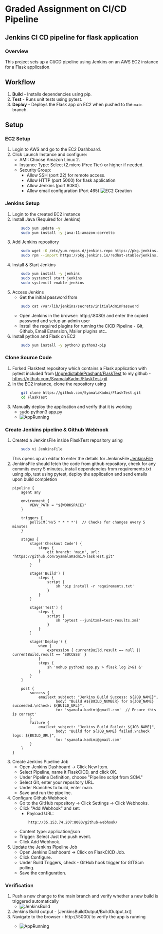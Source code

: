 # Graded Assignment on CI/CD Pipeline


## Jenkins CI CD pipeline for flask application

### Overview
This project sets up a CI/CD pipeline using Jenkins on an AWS EC2 instance for a Flask application.

## Workflow
1. **Build** - Installs dependencies using pip.
2. **Test** - Runs unit tests using pytest.
3. **Deploy** - Deploys the Flask app on EC2 when pushed to the `main` branch.

## Setup

### EC2 Setup
1. Login to AWS and go to the EC2 Dashboard.
2. Click Launch Instance and configure:
    - AMI: Choose Amazon Linux 2.
    - Instance Type: Select t2.micro (Free Tier) or higher if needed.
    - Security Group:
        - Allow SSH (port 22) for remote access.
        - Allow HTTP (port 5000) for flask application
        - Allow Jenkins (port 8080).
        - Allow email configuration (Port 465)
    ![EC2 Creation](Images/EC2Creation.png)

### Jenkins Setup
1. Login to the created EC2 instance
2. Install Java (Required for Jenkins)
    ```bash
        sudo yum update -y
        sudo yum install -y java-11-amazon-corretto
    ```
3. Add Jenkins repository
    ```bash
        sudo wget -O /etc/yum.repos.d/jenkins.repo https://pkg.jenkins.io/redhat-stable/jenkins.repo
        sudo rpm --import https://pkg.jenkins.io/redhat-stable/jenkins.io-2023.key
    ```
4.  Install & Start Jenkins
    ```bash
        sudo yum install -y jenkins
        sudo systemctl start jenkins
        sudo systemctl enable jenkins
    ```
5. Access Jenkins
    - Get the initial password from 
    ```bash
        sudo cat /var/lib/jenkins/secrets/initialAdminPassword
    ```
    - Open Jenkins in the browser: http://<ipaddress>:8080/ and enter the copied password and setup an admin user
    - Install the required plugins for running the CICD Pipeline - Git, Github, Email Extension, Mailer plugins etc..
6. Install python and Flask on EC2
    ```bash
        sudo yum install -y python3 python3-pip
    ```


### Clone Source Code
1. Forked Flasktest repository which contains a Flask application with pytest included from [UnpredictablePrashant/FlaskTest](https://github.com/UnpredictablePrashant/FlaskTest) to my github - https://github.com/SyamalaKadmi/FlaskTest.git 
2. In the EC2 instance, clone the repository using
    ```bash
        git clone https://github.com/SyamalaKadmi/FlaskTest.git
        cd FlaskTest
    ```
3. Manually deploy the application and verify that it is working
    - sudo python3 app.py
    - ![AppRunning](Images/AppRunning.png)

### Create Jenkins pipeline & Github Webhook
1. Created a JenkinsFile inside FlaskTest repository using 
    ```bash
        sudo vi JenkinsFile
    ```
    This opens up an editor to enter the details for JenkinsFile [JenkinsFile](Jenkinsfile.txt)
2. JenkinsFile should fetch the code from github repository, check for any commits every 5 minutes, install dependencies from requirements.txt using pip, test using    pytest, deploy the application and send emails upon build completion
    ```JenkinsFile
    pipeline {
        agent any

        environment {
            VENV_PATH = "${WORKSPACE}"
        }

        triggers {
            pollSCM('H/5 * * * *')  // Checks for changes every 5 minutes
        }

        stages {
            stage('Checkout Code') {
                steps {
                    git branch: 'main', url: 'https://github.com/SyamalaKadmi/FlaskTest.git'
                }
            }

            stage('Build') {
                steps {
                    script {
                        sh 'pip install -r requirements.txt'
                    }
                }
            }

            stage('Test') {
                steps {
                    script {
                        sh 'pytest --junitxml=test-results.xml'
                    }
                }
            }

            stage('Deploy') {
                when {
                    expression { currentBuild.result == null || currentBuild.result == 'SUCCESS' }
                }
                steps {
                    sh 'nohup python3 app.py > flask.log 2>&1 &'
                }
            }
        }

        post {
            success {
                emailext subject: "Jenkins Build Success: ${JOB_NAME}",
                        body: "Build #${BUILD_NUMBER} for ${JOB_NAME} succeeded.\nCheck: ${BUILD_URL}",
                        to: 'syamala.kadimi@gmail.com'  // Ensure this is correct'
            }
            failure {
                emailext subject: "Jenkins Build Failed: ${JOB_NAME}",
                        body: "Build for ${JOB_NAME} failed.\nCheck logs: ${BUILD_URL}",
                        to: 'syamala.kadimi@gmail.com'
            }
        }
    }
    ```
3. Create Jenkins Pipeline Job
    - Open Jenkins Dashboard → Click New Item.
    - Select Pipeline, name it FlaskCICD, and click OK.
    - Under Pipeline Definition, choose "Pipeline script from SCM."
    - Select Git, enter your repository URL.
    - Under Branches to build, enter main.
    - Save and run the pipeline.
4. Configure Github Webhook
    - Go to the GitHub repository → Click Settings → Click Webhooks.
    - Click "Add Webhook" and set:
        - Payload URL:
        ```
            http://35.153.74.207:8080/github-webhook/
        ```
    - Content type: application/json
    - Trigger: Select Just the push event.
    - Click Add Webhook.
5. Update the Jenkins Pipeline Job
    - Open Jenkins Dashboard → Click on FlaskCICD Job.
    - Click Configure.
    - Under Build Triggers, check - GitHub hook trigger for GITScm polling.
    - Save the configuration.


### Verification
1. Push a new change to the main branch and verify whether a new build is triggered automatically
    - ![JenkinsBuild](Images/JenkinsBuild.png)
2. Jenkins Build output - [JenkinsBuildOutput/BuildOutput.txt]
3. Navigate to the browser - http://<ipaddress>:5000/ to verify the app is running
    - ![AppRunning](Images/AppRunning.png)



